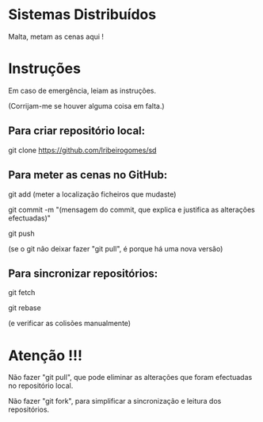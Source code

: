 # Sistemas Distribuídos
Malta, metam as cenas aqui !

# Instruções
Em caso de emergência, leiam as instruções.

(Corrijam-me se houver alguma coisa em falta.)

## Para criar repositório local:

git clone https://github.com/lribeirogomes/sd

## Para meter as cenas no GitHub:

git add (meter a localização ficheiros que mudaste)

git commit -m "(mensagem do commit, que explica e justifica as alterações efectuadas)"

git push

(se o git não deixar fazer "git pull", é porque há uma nova versão)

## Para sincronizar repositórios:

git fetch

git rebase

(e verificar as colisões manualmente)

# Atenção !!!

Não fazer "git pull", que pode eliminar as alterações que foram efectuadas no repositório local.

Não fazer "git fork", para simplificar a sincronização e leitura dos repositórios.
